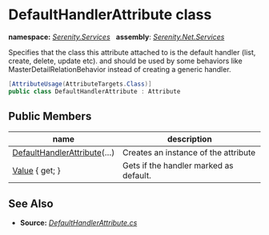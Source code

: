 # DefaultHandlerAttribute class
**namespace:** *[Serenity.Services](../README.md#serenity.services-namespace)*   **assembly**: *[Serenity.Net.Services](../README.md)*

Specifies that the class this attribute attached to is the default handler (list, create, delete, update etc). and should be used by some behaviors like MasterDetailRelationBehavior instead of creating a generic handler.

```csharp
[AttributeUsage(AttributeTargets.Class)]
public class DefaultHandlerAttribute : Attribute
```

## Public Members

| name | description |
| --- | --- |
| [DefaultHandlerAttribute](DefaultHandlerAttribute/DefaultHandlerAttribute.md)(…) | Creates an instance of the attribute |
| [Value](DefaultHandlerAttribute/Value.md) { get; } | Gets if the handler marked as default. |

## See Also

* **Source:** *[DefaultHandlerAttribute.cs](https://github.com/serenity-is/Serenity/blob/master/src/Serenity.Net.Services/RequestHandlers/Handler/DefaultHandlerAttribute.cs)*